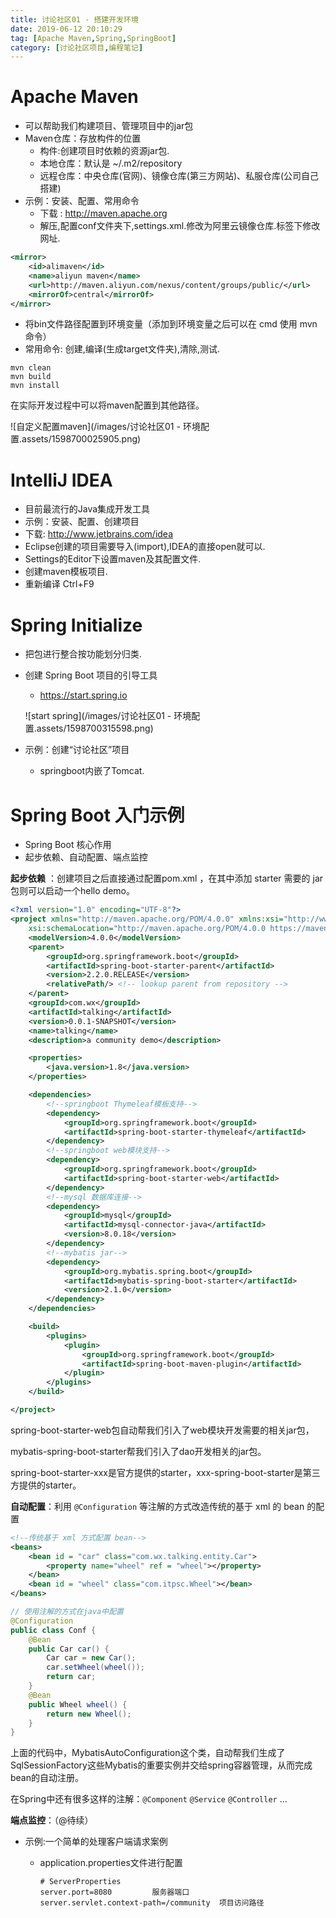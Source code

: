 ```yaml
---
title: 讨论社区01 - 搭建开发环境
date: 2019-06-12 20:10:29
tag: [Apache Maven,Spring,SpringBoot]
category: [讨论社区项目,编程笔记]
---
```


# Apache Maven

* 可以帮助我们构建项目、管理项目中的jar包
* Maven仓库：存放构件的位置
  * 构件:创建项目时依赖的资源jar包.
  * 本地仓库：默认是 ~/.m2/repository
  * 远程仓库：中央仓库(官网)、镜像仓库(第三方网站)、私服仓库(公司自己搭建)
* 示例：安装、配置、常用命令
  * 下载 : http://maven.apache.org
  * 解压,配置conf文件夹下,settings.xml.修改为阿里云镜像仓库.<mirror>标签下修改网址.

```xml
<mirror>
    <id>alimaven</id>
    <name>aliyun maven</name>
    <url>http://maven.aliyun.com/nexus/content/groups/public/</url>
    <mirrorOf>central</mirrorOf>        
</mirror>
```

  * 将bin文件路径配置到环境变量（添加到环境变量之后可以在 cmd 使用 mvn 命令）
  * 常用命令: 创建,编译(生成target文件夹),清除,测试.

```shell
mvn clean
mvn build
mvn install
```

在实际开发过程中可以将maven配置到其他路径。

![自定义配置maven](/images/讨论社区01 - 环境配置.assets/1598700025905.png)

# IntelliJ IDEA

* 目前最流行的Java集成开发工具
*  示例：安装、配置、创建项目
  * 下载: http://www.jetbrains.com/idea
  * Eclipse创建的项目需要导入(import),IDEA的直接open就可以.
  * Settings的Editor下设置maven及其配置文件.
  * 创建maven模板项目.
  * 重新编译 Ctrl+F9

# Spring Initialize

* 把包进行整合按功能划分归类.

* 创建 Spring Boot 项目的引导工具

  * https://start.spring.io

  ![start spring](/images/讨论社区01 - 环境配置.assets/1598700315598.png)
* 示例：创建“讨论社区”项目

  * springboot内嵌了Tomcat.

# Spring Boot 入门示例
*  Spring Boot 核心作用
*  起步依赖、自动配置、端点监控

**起步依赖** ：创建项目之后直接通过配置pom.xml ，在其中添加 starter 需要的 jar 包则可以启动一个hello demo。

```xml
<?xml version="1.0" encoding="UTF-8"?>
<project xmlns="http://maven.apache.org/POM/4.0.0" xmlns:xsi="http://www.w3.org/2001/XMLSchema-instance"
	xsi:schemaLocation="http://maven.apache.org/POM/4.0.0 https://maven.apache.org/xsd/maven-4.0.0.xsd">
	<modelVersion>4.0.0</modelVersion>
	<parent>
		<groupId>org.springframework.boot</groupId>
		<artifactId>spring-boot-starter-parent</artifactId>
		<version>2.2.0.RELEASE</version>
		<relativePath/> <!-- lookup parent from repository -->
	</parent>
	<groupId>com.wx</groupId>
	<artifactId>talking</artifactId>
	<version>0.0.1-SNAPSHOT</version>
	<name>talking</name>
	<description>a community demo</description>

	<properties>
		<java.version>1.8</java.version>
	</properties>

	<dependencies>
        <!--springboot Thymeleaf模板支持-->
		<dependency>
			<groupId>org.springframework.boot</groupId>
			<artifactId>spring-boot-starter-thymeleaf</artifactId>
		</dependency>
        <!--springboot web模块支持-->
		<dependency>
			<groupId>org.springframework.boot</groupId>
			<artifactId>spring-boot-starter-web</artifactId>
		</dependency>
		<!--mysql 数据库连接-->
		<dependency>
			<groupId>mysql</groupId>
			<artifactId>mysql-connector-java</artifactId>
			<version>8.0.18</version>
		</dependency>
		<!--mybatis jar-->
		<dependency>
			<groupId>org.mybatis.spring.boot</groupId>
			<artifactId>mybatis-spring-boot-starter</artifactId>
			<version>2.1.0</version>
		</dependency>
	</dependencies>

	<build>
		<plugins>
			<plugin>
				<groupId>org.springframework.boot</groupId>
				<artifactId>spring-boot-maven-plugin</artifactId>
			</plugin>
		</plugins>
	</build>

</project>
```

spring-boot-starter-web包自动帮我们引入了web模块开发需要的相关jar包，

mybatis-spring-boot-starter帮我们引入了dao开发相关的jar包。

spring-boot-starter-xxx是官方提供的starter，xxx-spring-boot-starter是第三方提供的starter。

**自动配置**：利用 `@Configuration` 等注解的方式改造传统的基于 xml 的 bean 的配置

```xml
<!--传统基于 xml 方式配置 bean-->
<beans>  
    <bean id = "car" class="com.wx.talking.entity.Car">  
        <property name="wheel" ref = "wheel"></property>  
    </bean>  
    <bean id = "wheel" class="com.itpsc.Wheel"></bean>  
</beans>
```

```java
// 使用注解的方式在java中配置
@Configuration  
public class Conf {  
    @Bean  
    public Car car() {  
        Car car = new Car();  
        car.setWheel(wheel());  
        return car;  
    }  
    @Bean   
    public Wheel wheel() {  
        return new Wheel();  
    }  
}
```

上面的代码中，MybatisAutoConfiguration这个类，自动帮我们生成了SqlSessionFactory这些Mybatis的重要实例并交给spring容器管理，从而完成bean的自动注册。

在Spring中还有很多这样的注解：`@Component` `@Service` `@Controller` ...

**端点监控**：（@待续）




* 示例:一个简单的处理客户端请求案例

  * application.properties文件进行配置

    ``````
    # ServerProperties
    server.port=8080         服务器端口
    server.servlet.context-path=/community  项目访问路径
    ``````
